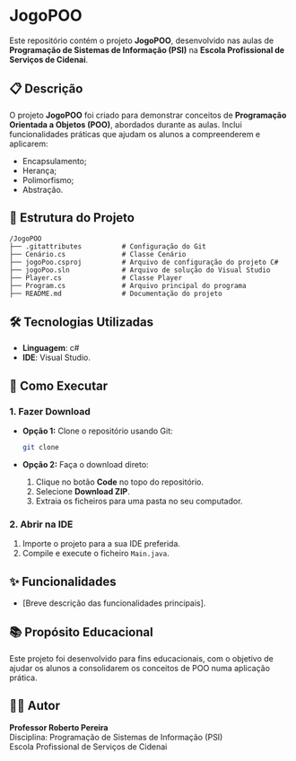 
# JogoPOO

Este repositório contém o projeto **JogoPOO**, desenvolvido nas aulas de **Programação de Sistemas de Informação (PSI)** na **Escola Profissional de Serviços de Cidenai**.

## 📋 Descrição

O projeto **JogoPOO** foi criado para demonstrar conceitos de **Programação Orientada a Objetos (POO)**, abordados durante as aulas. Inclui funcionalidades práticas que ajudam os alunos a compreenderem e aplicarem:

- Encapsulamento;
- Herança;
- Polimorfismo;
- Abstração.


## 📂 Estrutura do Projeto

```
/JogoPOO
├── .gitattributes          # Configuração do Git
├── Cenário.cs              # Classe Cenário
├── jogoPoo.csproj          # Arquivo de configuração do projeto C#
├── jogoPoo.sln             # Arquivo de solução do Visual Studio
├── Player.cs               # Classe Player
├── Program.cs              # Arquivo principal do programa
├── README.md               # Documentação do projeto
```

## 🛠️ Tecnologias Utilizadas

- **Linguagem**: c#
- **IDE**: Visual Studio.

## 🚀 Como Executar

### 1. Fazer Download

- **Opção 1:** Clone o repositório usando Git:
  ```bash
  git clone 
  ```

- **Opção 2:** Faça o download direto:
  1. Clique no botão **Code** no topo do repositório.
  2. Selecione **Download ZIP**.
  3. Extraia os ficheiros para uma pasta no seu computador.

### 2. Abrir na IDE

1. Importe o projeto para a sua IDE preferida.
2. Compile e execute o ficheiro `Main.java`.

## ✨ Funcionalidades

- [Breve descrição das funcionalidades principais].

## 📚 Propósito Educacional

Este projeto foi desenvolvido para fins educacionais, com o objetivo de ajudar os alunos a consolidarem os conceitos de POO numa aplicação prática.

## 👨‍🏫 Autor

**Professor Roberto Pereira**  
Disciplina: Programação de Sistemas de Informação (PSI)  
Escola Profissional de Serviços de Cidenai
